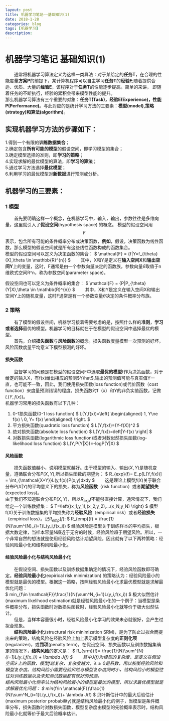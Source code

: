 ```yaml
---
layout: post
title: 机器学习笔记——基础知识(1)
date: 2018-1-28
categories: blog
tags: [机器学习]
description: 
---
```

<script type="text/javascript" async src="https://cdn.mathjax.org/mathjax/latest/MathJax.js?config=TeX-MML-AM_CHTML"></script>
# 机器学习笔记  基础知识(1)
&emsp;&emsp;通常将机器学习算法定义为这样一类算法：对于某给定的**任务T**，在合理的性能度量**方案P**的前提下，某计算机程序可以自主学习**任务T**的**经验E**;随着提供合适、优质、大量的**经验E**，该程序对于**任务T**的性能逐步提高。简单的来讲， 即随着任务的不断执行，经验的累积会带来模型性能的提升。  
那么机器学习算法有三个重要的对象：**任务T(Task)，经验E(Experience)，性能P(Performance)**。与此对应的是统计学习方法的三要素：**模型(model),策略(strategy)和算法(algorithm)**。   

## 实现机器学习方法的步骤如下：  
1.得到一个有限的**训练数据集合**；  
2.确定包含**所有可能的模型**的假设空间，即学习模型的集合；  
3.确定模型选择的准则，即**学习的策略**；  
4.实现求解的最优模型的算法，即**学习的算法**；  
5.通过学习方法选择**最优模型**；  
6.利用学习的最优模型对**新数据**进行预测或分析。  

## 机器学习的三要素：
### 1 模型
&emsp;&emsp;首先要明确这样一个概念，在机器学习中，输入，输出，参数往往是多维向量，这里就引入了**假设空间**(hypothesis space) 的概念。
模型的假设空间用$$F$$表示，包含所有可能的条件概率分布或决策函数，**例如**，假设，决策函数为线性函数，那么模型的假设空间就是所有这些线性函数构成的函数集合。  
模型的假设空间可以定义为决策函数的集合：
$
\mathcal{F} = \{f|Y=f_{\theta}(X),\theta \in \mathbb{R}^{n}\}
$
&emsp;&emsp;其中，X和Y是定义在**输入空间X**和**输出空间Y**上的变量，这时，F通常是由一个参数向量决定的函数族，参数向量$\theta$取值于n维欧式空间R^n，称为参数空间(parameter space)。  

假设空间也可以定义为条件概率的集合：
$
\mathcal{F} = \{P|P_{\theta}(Y|X),\theta \in \mathbb{R}^{n}\}
$
&emsp;&emsp;其中，X和Y是定义在输入空间X和输出空间Y上的随机变量，这时F通常是有一个参数变量$\theta$决定的条件概率分布族。
### 2 策略
&emsp;&emsp;有了模型的假设空间，机器学习接着需要考虑的是，按照什么样的**准则**，**学习或者选择**最优的模型。机器学习的目标就在于在模型的假设空间中选择最优的模型。  
&emsp;&emsp;首先，介绍**损失函数**与**风险函数**的概念。损失函数度量模型一次预测的好坏，风险函数度量平均意义下模型预测的好坏。  
#### 损失函数
&emsp;&emsp;监督学习的问题是在模型的假设空间F中选取**最优的模型**f作为决策函数，对于给定的输入X，有f(x)给出相应的预测$Y\hat$,输出的预测值可能与真实值Y一直，也可能不一致，因此，我们使用损失函数(loss function)或代价函数（cost function）来度量预测错误的程度。损失函数时f（x）和Y的非负实值函数，记做$L(Y,f(x))$。  
机器学习常用的损失函数有以下几种：  
1. 0-1损失函数(0-1 loss function)
$
L(Y,f(x))=\left\{
\begin{aligned}
1, Y\ne f(x)  \\
0, Y= f(x)
\end{aligned}
\right.
$
2. 平方损失函数(quadratic loss function)
$
L(Y,f(x))=(Y-f(X))^2
$
3. 绝对损失函数(absolute loss function)
$
L(Y,f(x))=\left|Y-f(x) \right|
$
4. 对数损失函数(logarithmic loss function)或者对数似然损失函数(log-likelihood loss function)
$
L(Y,P(Y|X))=-logP(Y|X)
$
#### 风险函数
&emsp;&emsp;损失函数值越小，说明模型就越好。由于模型的输入、输出$(X,Y)$是随机变量，遵循联合分布$P(X,Y)$,所以损失函数的期望为：
$
R_{exp}(f)= E_p[L(Y,f(x))] = \int_{\mathcal{X*Y}}L(y,f(x))P(x,y)dxdy
$
&emsp;&emsp;这是理论上模型$f(X)$关于联合分布$P(X|Y)$的平均意义下的损失，称为**风险函数**（risk function）或者**期望损失**(expected loss)。  
由于我们不知道联合分布$P(X,Y)$，所以$R_{exp}{f}$不能够直接计算，通常情况下，我们给定一个训练数据集：
$
T=\left\{(x_1,y_1),(x_2,y_2),...(x_N,y_N) \right\}
$
模型f(X)关于训练数据集的平均损失称为**经验风险**（empirical risk）或者**经验损失**（empirical loss）。记$R_{emp}(f)$:
$
R_{emp}(f) = \frac{1}{N}\sum^{N}_{i=1}L(y_i,f(x_i))
$
经验风险是模型关于训练样本的平均损失，根据大数定律，当样本容量N趋近于无穷的时候，经验风险趋于期望风险。所以，一个非常自然的想法就是使用经验风险估计期望风险，因此就有了以下两种策略：经验风险最小化和结构风险最小化。
#### 经验风险最小化与结构风险最小化
&emsp;&emsp;在假设空间、损失函数以及训练数据集确定的情况下，经验风险函数即可确定。**经验风险最小化**(expirical risk minimization) 的策略认为：经验风险最小的模型就是最优的模型。根据这一策略，按照经验风险最小化求最优模型就是求解最优化问题：  
$
min_{f\in \mathcal{F}}\frac{1}{N}\sum^N_{i=1}L(y_i,f(x_i))
$
极大似然估计(maximum likelihood estimation)就是经验风险最小化的一个例子：当模型是条件概率分布，损失函数时对数损失函数时，经验风险最小化就等价于极大似然估计。  
&emsp;&emsp;但是，当样本容量很小时，经验风险最小化学习的效果未必就很好，会产生过拟合现象。  
&emsp;&emsp;**结构风险最小化**(structural risk minimization SRM)，是为了防止过拟合而提出来的策略，结构风险在经验风险上加上表示模型复杂度的**正则化项**(regularizer)，或**罚项**(penalty term)，在假设空间、损失函数以及训练数据集确定的情况下，**结构风险**的定义是：
$
R_{srm}(f)= \frac{1}{N}\sum^{N}_{i=1}L(y_i,f(x_i)) + \lambda J(f)
$
&emsp;&emsp;其中$J(f)$为模型的复杂度，是定义在假设空间$\mathcal{F}$上的函数，模型f越复杂，复杂度越大，$\lambda \ge 0$是系数，用以权衡经验风险和模型复杂度。结构风险小需要经验风险与模型复杂度同时小，结构风险小的模型往往对训练数据以及未知测试数据都有较好的预测。  
结构风险最小化侧率认为结构风险最小的模型是最优的模型，所以求最优模型就是求解最优化问题：
$
min_{f\in \mathcal{F}}\frac{1}{N}\sum^N_{i=1}L(y_i,f(x_i))+ \lambda J(f)
$
贝叶斯估计中的最大后验估计(maximum posterior probability)就是结构风险最小化的例子，当模型是条件概率分布，损失函数时对数损失函数，模型复杂度由模型的先验概率表示时，结构风险最小化就等价于最大后验概率估计。

